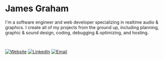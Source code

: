 # James Graham

I'm a software engineer and web developer specializing in realtime audio & graphics. I create all of my projects from the ground up, including planning, graphic & sound design, coding, debugging & optimizing, and hosting.

<br>

[![Website]][lt_website]
[![LinkedIn]][lt_linkedin]
[![Email]][lt_email]

<!--
## ⌨️ Languages I've Used
<img align="left" alt="C++" width="40px" style="padding-right:10px;" src="https://cdn.jsdelivr.net/gh/devicons/devicon/icons/cplusplus/cplusplus-original.svg" />
<img align="left" alt="C#" width="40px" style="padding-right:10px;" src="https://cdn.jsdelivr.net/gh/devicons/devicon/icons/csharp/csharp-original.svg" />
<img align="left" alt="JavaScript" width="40px" style="padding-right:10px;" src="https://cdn.jsdelivr.net/gh/devicons/devicon/icons/javascript/javascript-original.svg" />
<img align="left" alt="CSS3" width="40px" style="padding-right:10px;" src="https://cdn.jsdelivr.net/gh/devicons/devicon/icons/css3/css3-original.svg" />
<img align="left" alt="HTML5" width="40px" style="padding-right:10px;" src="https://cdn.jsdelivr.net/gh/devicons/devicon/icons/html5/html5-original.svg" />
<img align="left" alt="Lua" width="40px" style="padding-right:10px;" src="https://cdn.jsdelivr.net/gh/devicons/devicon/icons/lua/lua-plain.svg" />
-->

<!---------------------------------------------------------------------------->


[Website]: https://custom-icon-badges.demolab.com/badge/jamesgraham.dev-ff9100?style=for-the-badge&logoColor=white&logo=globe
[LinkedIn]: https://custom-icon-badges.demolab.com/badge/LinkedIn-2d64bc?style=for-the-badge&logoColor=white&logo=linkedin
[Email]: https://custom-icon-badges.demolab.com/badge/Email-0057ff?style=for-the-badge&logoColor=white&logo=mail

[Shield]: Types/Shield.md
[lt_website]: https://jamesgraham.dev
[lt_linkedin]: https://www.linkedin.com/in/james-graham-surf/
[lt_email]: mailto:inquiries@jamesgraham.dev
